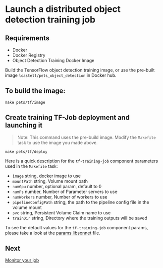 # Launch a distributed object detection training job
## Requirements

 - Docker
 - Docker Registry
 - Object Detection Training Docker Image

Build the TensorFlow object detection training image, or use the pre-built image `lcastell/pets_object_detection` in Docker hub.

## To build the image:

```
make pets/tf/image
```

## Create  training TF-Job deployment and launching it

> Note: This command uses the pre-build image. Modify the `Makefile` task to use the image you made above.

```
make pets/tf/deploy
```

Here is a quick description for the `tf-training-job` component parameters used in the `Makefile` task:

- `image` string, docker image to use
- `mountPath` string, Volume mount path
- `numGpu` number, optional param, default to 0
- `numPs` number, Number of Parameter servers to use
- `numWorkers` number, Number of workers to use
- `pipelineConfigPath` string, the path to the pipeline config file in the volume mount
- `pvc` string, Persistent Volume Claim name to use
- `trainDir` string, Directory where the training outputs will be saved

To see the default values for the `tf-training-job` component params, please take a look at the [params.libsonnet](./ks-app/components/params.libsonnet) file.

## Next
[Monitor your job](monitor_job.md)

